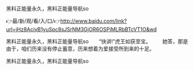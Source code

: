 黑料正能量永久，黑料正能量导航so

👉最/新/观/看/入/口/👉http://www.baidu.com/link?url=jHz8AcivB1yuSpc8sJSrNM3GjOR6OSPiMLRbBTcVT1O&wd

黑料正能量永久，黑料正能量导航so　　“快讲!”虎王如获至宝。
　　她答，那是由于，咱们历来没有停止蓄意，历来想着为爱接受所到来的十足。


黑料正能量永久，黑料正能量导航so
